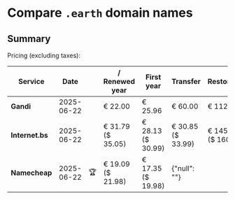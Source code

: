 # Compare `.earth` domain names

## Summary

Pricing (excluding taxes):

| Service | Date |  | / Renewed year | First year | Transfer | Restoration |
|--|--|--|--|--|--|--|
| **Gandi** | 2025-06-22 |  | € 22.00 | € 25.96 | € 60.00 | € 112.66 |
| **Internet.bs** | 2025-06-22 |  | € 31.79<br>($ 35.05) | € 28.13<br>($ 30.99) | € 30.85<br>($ 33.99) | € 145.29<br>($ 160.09) |
| **Namecheap** | 2025-06-22 | 🏆 | € 19.09<br>($ 21.98) | € 17.35<br>($ 19.98) | {"null": ""} |  |
